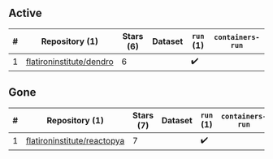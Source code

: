 ## Active
| # | Repository (1) | Stars (6) | Dataset | `run` (1) | `containers-run` |
| --- | --- | --- | --- | --- | --- |
| 1 | [flatironinstitute/dendro](https://github.com/flatironinstitute/dendro) | 6 |  | :heavy_check_mark: |  |

## Gone
| # | Repository (1) | Stars (7) | Dataset | `run` (1) | `containers-run` |
| --- | --- | --- | --- | --- | --- |
| 1 | [flatironinstitute/reactopya](https://github.com/flatironinstitute/reactopya) | 7 |  | :heavy_check_mark: |  |
